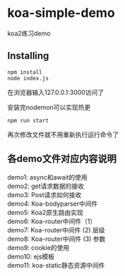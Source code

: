 # koa-simple-demo
koa2练习demo
## Installing
```
npm install
node index.js
```
在浏览器输入127.0.0.1:3000访问了

安装完nodemon可以实现热更
```
npm run start
```
再次修改文件就不用重新执行运行命令了

## 各demo文件对应内容说明
demo1: async和await的使用  
demo2: get请求数据的接收  
demo3: Post请求如何接收  
demo4: Koa-bodyparser中间件  
demo5: Koa2原生路由实现  
demo6: Koa-router中间件（1）  
demo7: Koa-router中间件 (2) 层级  
demo8: Koa-router中间件 (3) 参数  
demo9: cookie的使用  
demo10: ejs模板  
demo11: koa-static静态资源中间件  

